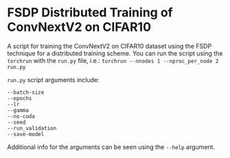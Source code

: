 # FSDP Distributed Training of ConvNextV2 on CIFAR10
A script for training the ConvNextV2 on CIFAR10 dataset using the FSDP technique for a distributed training scheme.
You can run the script using the `torchrun` with the `run.py` file, i.e.: `torchrun --nnodes 1 --nproc_per_node 2  run.py`

`run.py` script arguments include:
```
--batch-size
--epochs
--lr
--gamma
--no-cuda
--seed
--run_validation
--save-model
```

Additional info for the arguments can be seen using the `--help` argument.
